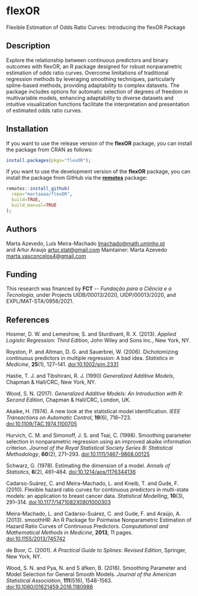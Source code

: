 # flexOR
Flexible Estimation of Odds Ratio Curves: Introducing the flexOR Package

## Description
Explore the relationship between continuous predictors and binary outcomes with flexOR, an R package designed for robust nonparametric estimation of odds ratio curves. 
Overcome limitations of traditional regression methods by leveraging smoothing techniques, particularly spline-based methods, providing adaptability to complex datasets. 
The package includes options for automatic selection of degrees of freedom in multivariable models, enhancing adaptability to diverse datasets and intuitive visualization functions facilitate the interpretation and presentation of estimated odds ratio curves.

## Installation
If you want to use the release version of the **flexOR** package, you can install the package from CRAN as follows:
```r
install.packages(pkgs="flexOR");
```
If you want to use the development version of the **flexOR** package, you can install the package from GitHub via the [**remotes**](https://remotes.r-lib.org) package:
```r
remotes::install_github(
  repo="martaaaa/flexOR",
  build=TRUE,
  build_manual=TRUE
);
```

## Authors
Marta Azevedo, Luís Meira-Machado <lmachado@math.uminho.pt> \
and Artur Araujo <artur.stat@gmail.com>
Maintainer: Marta Azevedo <marta.vasconcelos4@gmail.com>

## Funding
This research was financed by **FCT** -- *Fundação para a Ciência e a Tecnologia*, under Projects UIDB/00013/2020, UIDP/00013/2020, and EXPL/MAT-STA/0956/2021.

## References
Hosmer, D. W. and Lemeshow, S. and Sturdivant, R. X. (2013). *Applied Logistic Regression: Third Edition*, John Wiley and Sons Inc., New York, NY.

Royston, P. and Altman, D. G. and Sauerbrei, W. (2006). Dichotomizing continuous predictors in multiple regression: A bad idea. *Statistics in Medicine*, **25**(1), 127–141. [doi:10.1002/sim.2331](https://doi.org/10.1002/sim.2331)

Hastie, T. J. and Tibshirani, R. J. (1990) *Generalized Additive Models*, Chapman & Hall/CRC, New York, NY.

Wood, S. N. (2017). *Generalized Additive Models: An Introduction with R: Second Edition*, Chapman & Hall/CRC, London, UK.

Akaike, H. (1974). A new look at the statistical model identification. *IEEE Transactions on Automatic Control*, **19**(6), 716–723. [doi:10.1109/TAC.1974.1100705](https://doi.org/10.1109/TAC.1974.1100705)

Hurvich, C. M. and Simonoff, J. S. and Tsai, C. (1998). Smoothing parameter selection in nonparametric regression using an improved akaike information criterion. *Journal of the Royal Statistical Society Series B: Statistical Methodology*, **60**(2), 271–293. [doi:10.1111/1467-9868.00125](https://doi.org/10.1111/1467-9868.00125)

Schwarz, G. (1978). Estimating the dimension of a model. *Annals of Statistics*, **6**(2), 461–464. [doi:10.1214/aos/1176344136](https://doi.org/10.1214/aos/1176344136)

Cadarso-Suárez, C. and Meira-Machado, L. and Kneib, T. and Gude, F. (2010). Flexible hazard ratio curves for continuous predictors in multi-state models: an application to breast cancer data. *Statistical Modelling*, **10**(3), 291–314. [doi:10.1177/1471082X0801000303](https://doi.org/10.1177/1471082X0801000303)

Meira-Machado, L. and Cadarso-Suárez, C. and Gude, F. and Araújo, A. (2013). smoothHR: An R Package for Pointwise Nonparametric Estimation of Hazard Ratio Curves of Continuous Predictors. *Computational and Mathematical Methods in Medicine*, **2013**, 11 pages. [doi:10.1155/2013/745742](https://doi.org/10.1155/2013/745742)

de Boor, C. (2001). *A Practical Guide to Splines: Revised Edition*, Springer, New York, NY.

Wood, S. N. and Pya, N. and S ̈afken, B. (2016). Smoothing Parameter and Model Selection for General Smooth Models. *Journal of the American Statistical Association*, **111**(516), 1548-1563. [doi:10.1080/01621459.2016.1180986](https://doi.org/10.1080/01621459.2016.1180986)
